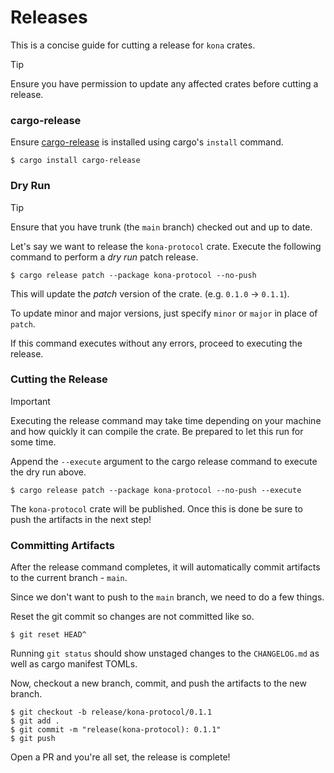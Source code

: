 # Releases

This is a concise guide for cutting a release for `kona` crates.
> [!TIP]
>
> Ensure you have permission to update any affected crates before cutting a release.


### cargo-release

Ensure [cargo-release][cargo-release] is installed using cargo's `install` command.

```
$ cargo install cargo-release
```

### Dry Run

> [!TIP]
>
> Ensure that you have trunk (the `main` branch) checked out and up to date.

Let's say we want to release the `kona-protocol` crate.
Execute the following command to perform a _dry run_ patch release.

```
$ cargo release patch --package kona-protocol --no-push
```

This will update the _patch_ version of the crate. (e.g. `0.1.0` -> `0.1.1`).

To update minor and major versions, just specify `minor` or `major` in place of `patch`.

If this command executes without any errors, proceed to executing the release.

### Cutting the Release

> [!IMPORTANT]
>
> Executing the release command may take time depending on your machine and
> how quickly it can compile the crate. Be prepared to let this run for some time.

Append the `--execute` argument to the cargo release command to execute the dry run above.

```
$ cargo release patch --package kona-protocol --no-push --execute
```

The `kona-protocol` crate will be published.
Once this is done be sure to push the artifacts in the next step!

### Committing Artifacts

After the release command completes, it will automatically commit artifacts to the current
branch - `main`.

Since we don't want to push to the `main` branch, we need to do a few things.

Reset the git commit so changes are not committed like so.

```
$ git reset HEAD^
```

Running `git status` should show unstaged changes to the `CHANGELOG.md`
as well as cargo manifest TOMLs.

Now, checkout a new branch, commit, and push the artifacts to the new branch.

```
$ git checkout -b release/kona-protocol/0.1.1
$ git add .
$ git commit -m "release(kona-protocol): 0.1.1"
$ git push
```

Open a PR and you're all set, the release is complete!


<!-- Hyperlinks -->

[cargo-release]: https://github.com/crate-ci/cargo-release
